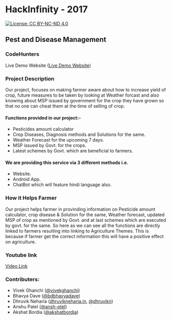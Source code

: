 # HackInfinity - 2017

[![License: CC BY-NC-ND 4.0](https://img.shields.io/badge/License-CC%20BY--NC--ND%204.0-lightgrey.svg)](https://creativecommons.org/licenses/by-nc-nd/4.0/)

## Pest and Disease Management
### CodeHunters

Live Demo Website  ([Live Demo Website](http://hackinfinity.dhruvikneharia.in/))

### Project Description

Our project,  focuses on making farmer aware about how to increase yield of crop, future measures to be taken by looking at Weather forcast and also knowing about MSP issued by government for the crop they have grown so that no one can cheat them at the time of selling of crop.
#### Functions provided in our project:-
- Pesticides amount calculator
- Crop Diseases, Diagnosis methods and Solutions for the same.
- Weather Forecast for the upcoming 7 days.
- MSP issued by Govt. for the crops.
- Latest schemes by Govt. which are beneficial to farmers.

#### We are providing this service via 3 different methods i.e.
- Website.
- Android App.
- ChatBot which will feature hindi language also.

### How it Helps Farmer 

Our project helps farmer in provinding information on Pesticide amount calculator, crop disease & Solution for the same, Weather forecast, updated MSP of crop as mentioned by Govt. and at last schemes which are executed by govt. for the same. So here as we can see all the functions are directly linked to farmers resulting into linking to Agriculture Themes.
This is because if farmer get the correct information this will have a positive effect on agriculture.


### Youtube link
 [Video Link](https://www.youtube.com/watch?v=5AfLFhVDvNk&feature=youtu.be)


### Contributers:
- Vivek Ghanchi ([@vivekghanchi](https://github.com/vivekghanchi))
- Bhavya Dave  ([@bdbhavyadave](https://github.com/bdbhavyadave))
- Dhruvik Neharia ([dhruvikneharia.in](http://dhruvikneharia.in), [@dhruvikn](https://github.com/dhruvikn))
- Anshu Patel  ([@ansh-ptel](https://github.com/ansh-ptel))
- Akshat Bordia ([@akshatbordia](https://github.com/akshatbordia))

